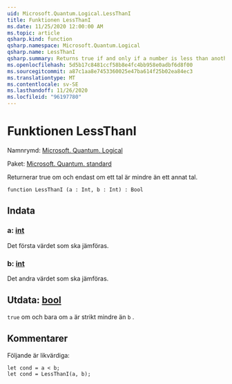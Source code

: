 ```yaml
---
uid: Microsoft.Quantum.Logical.LessThanI
title: Funktionen LessThanI
ms.date: 11/25/2020 12:00:00 AM
ms.topic: article
qsharp.kind: function
qsharp.namespace: Microsoft.Quantum.Logical
qsharp.name: LessThanI
qsharp.summary: Returns true if and only if a number is less than another number.
ms.openlocfilehash: 5d5b17c8481ccf58b8e4fc4bb958e0adbf6d8f00
ms.sourcegitcommit: a87c1aa8e7453360025e47ba614f25b02ea84ec3
ms.translationtype: MT
ms.contentlocale: sv-SE
ms.lasthandoff: 11/26/2020
ms.locfileid: "96197780"
---
```

# <a name="lessthani-function"></a>Funktionen LessThanI

Namnrymd: [Microsoft. Quantum. Logical](xref:Microsoft.Quantum.Logical)

Paket: [Microsoft. Quantum. standard](https://nuget.org/packages/Microsoft.Quantum.Standard)


Returnerar true om och endast om ett tal är mindre än ett annat tal.

```qsharp
function LessThanI (a : Int, b : Int) : Bool
```


## <a name="input"></a>Indata

### <a name="a--int"></a>a: [int](xref:microsoft.quantum.lang-ref.int)

Det första värdet som ska jämföras.


### <a name="b--int"></a>b: [int](xref:microsoft.quantum.lang-ref.int)

Det andra värdet som ska jämföras.



## <a name="output--bool"></a>Utdata: [bool](xref:microsoft.quantum.lang-ref.bool)

`true` om och bara om `a` är strikt mindre än `b` .

## <a name="remarks"></a>Kommentarer

Följande är likvärdiga:

```Q#
let cond = a < b;
let cond = LessThanI(a, b);
```